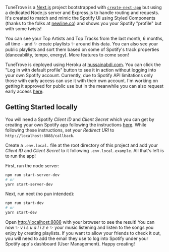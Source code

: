TuneTrove is a [Next.js](https://nextjs.org/) project bootstrapped with [`create-next-app`](https://github.com/vercel/next.js/tree/canary/packages/create-next-app) but using a dedicated Node.js server and Express.js to handle routing and requests. It's created to match and mimic the Spotify UI using Styled Components (thanks to the folks at [newline.co](https://www.newline.co/)) and shows you your Spotify "profile" but with some twists!

You can see your Top Artists and Top Tracks from the last month, 6 months, all time - and ✨ create playlists ✨ around this data. You can also see your public playlists and sort them based on some of Spotify's track properties (danceability, tempo, energy). More features to come soon!

TuneTrove is deployed using Heroku at [hussainabdi.com](https://www.hussainabdi.com). You can click the "Log in with default profile" button to see it in action without logging into your own Spotify account. Currently, due to Spotify API limitations only those with early access can use it with their own account. I'm working on getting it approved for public use but in the meanwhile you can also request early access [here](mailto:hussain.abdi@uwaterloo.ca?subject=TuneTrove%3A%20request%20early%20access&body=I'm%20%5BYOUR_NAME%5D%20from%20%5BCOMPANY_NAME%2FHOW_I_KNOW_YOU%5D%20and%20I'd%20like%20to%20request%20early%20access%20to%20TuneTrove!).



## Getting Started locally
You will need a Spotify _Client ID_ and _Client Secret_ which you can get by creating your own Spotify app following the instructions [here](https://developer.spotify.com/documentation/web-api/tutorials/getting-started#create-an-app). While following these instructions, set your _Redirect URI_ to ```http://localhost:8888/callback```.

Create a ```.env.local.``` file at the root directory of this project and add your _Client ID_ and _Client Secret_ to it following ```.env.local.example```. All that's left is to run the app!

First, run the node server:

```bash
npm run start-server-dev
# or
yarn start-server-dev
```

Next, run next (no pun intended):
```bash
npm run start-dev
# or
yarn start-dev
```

Open [http://localhost:8888](http://localhost:8888) with your browser to see the result! You can now ✨ _v i s u a l i z e_ ✨ your music listening and listen to the songs you enjoy by creating playlists. If you want to allow your friends to check it out, you will need to add the email they use to log into Spotify under your Spotify app's dashboard (User Management). Happy creating!
